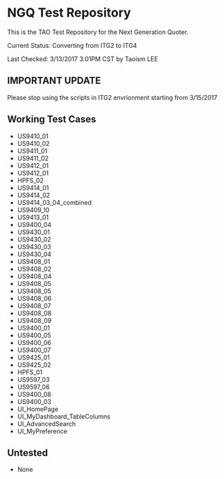 # NGQ Test Repository
This is the TAO Test Repository for the Next Generation Quoter.

Current Status: Converting from ITG2 to ITG4


Last Checked: 3/13/2017 3:01PM CST by Taoism LEE

## IMPORTANT UPDATE
Please stop using the scripts in ITG2 envrionment starting from 3/15/2017





## Working Test Cases
* US9410_01
* US9410_02
* US9411_01
* US9411_02
* US9412_01
* US9412_01
* HPFS_02
* US9414_01
* US9414_02
* US9414_03_04_combined
* US9409_10
* US9413_01
* US9400_04
* US9430_01
* US9430_02
* US9430_03
* US9430_04
* US9408_01
* US9408_02
* US9408_04
* US9408_05
* US9408_05
* US9408_06
* US9408_07
* US9408_08
* US9408_09
* US9400_01
* US9400_05
* US9400_06
* US9400_07
* US9425_01
* US9425_02
* HPFS_01
* US9597_03
* US9597_06
* US9400_08
* US9400_03
* UI_HomePage
* UI_MyDashboard_TableColumns
* UI_AdvancedSearch
* UI_MyPreference

## Untested
* None
